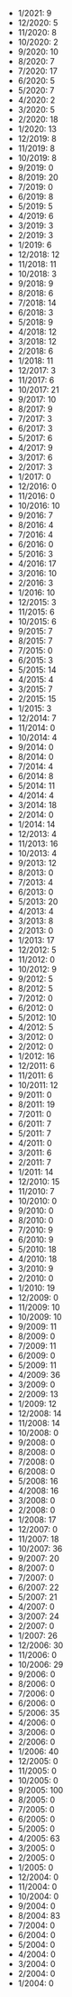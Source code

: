 *  1/2021: 9
*  12/2020: 5
*  11/2020: 8
*  10/2020: 2
*  9/2020: 10
*  8/2020: 7
*  7/2020: 17
*  6/2020: 5
*  5/2020: 7
*  4/2020: 2
*  3/2020: 5
*  2/2020: 18
*  1/2020: 13
*  12/2019: 8
*  11/2019: 8
*  10/2019: 8
*  9/2019: 0
*  8/2019: 20
*  7/2019: 0
*  6/2019: 8
*  5/2019: 5
*  4/2019: 6
*  3/2019: 3
*  2/2019: 3
*  1/2019: 6
*  12/2018: 12
*  11/2018: 11
*  10/2018: 3
*  9/2018: 9
*  8/2018: 6
*  7/2018: 14
*  6/2018: 3
*  5/2018: 9
*  4/2018: 12
*  3/2018: 12
*  2/2018: 6
*  1/2018: 11
*  12/2017: 3
*  11/2017: 6
*  10/2017: 21
*  9/2017: 10
*  8/2017: 9
*  7/2017: 3
*  6/2017: 3
*  5/2017: 6
*  4/2017: 9
*  3/2017: 6
*  2/2017: 3
*  1/2017: 0
*  12/2016: 0
*  11/2016: 0
*  10/2016: 10
*  9/2016: 7
*  8/2016: 4
*  7/2016: 4
*  6/2016: 0
*  5/2016: 3
*  4/2016: 17
*  3/2016: 10
*  2/2016: 3
*  1/2016: 10
*  12/2015: 3
*  11/2015: 6
*  10/2015: 6
*  9/2015: 7
*  8/2015: 7
*  7/2015: 0
*  6/2015: 3
*  5/2015: 14
*  4/2015: 4
*  3/2015: 7
*  2/2015: 15
*  1/2015: 3
*  12/2014: 7
*  11/2014: 0
*  10/2014: 4
*  9/2014: 0
*  8/2014: 0
*  7/2014: 4
*  6/2014: 8
*  5/2014: 11
*  4/2014: 4
*  3/2014: 18
*  2/2014: 0
*  1/2014: 14
*  12/2013: 4
*  11/2013: 16
*  10/2013: 4
*  9/2013: 12
*  8/2013: 0
*  7/2013: 4
*  6/2013: 0
*  5/2013: 20
*  4/2013: 4
*  3/2013: 8
*  2/2013: 0
*  1/2013: 17
*  12/2012: 5
*  11/2012: 0
*  10/2012: 9
*  9/2012: 5
*  8/2012: 5
*  7/2012: 0
*  6/2012: 0
*  5/2012: 10
*  4/2012: 5
*  3/2012: 0
*  2/2012: 0
*  1/2012: 16
*  12/2011: 6
*  11/2011: 6
*  10/2011: 12
*  9/2011: 0
*  8/2011: 19
*  7/2011: 0
*  6/2011: 7
*  5/2011: 7
*  4/2011: 0
*  3/2011: 6
*  2/2011: 7
*  1/2011: 14
*  12/2010: 15
*  11/2010: 7
*  10/2010: 0
*  9/2010: 0
*  8/2010: 0
*  7/2010: 9
*  6/2010: 9
*  5/2010: 18
*  4/2010: 18
*  3/2010: 9
*  2/2010: 0
*  1/2010: 19
*  12/2009: 0
*  11/2009: 10
*  10/2009: 10
*  9/2009: 11
*  8/2009: 0
*  7/2009: 11
*  6/2009: 0
*  5/2009: 11
*  4/2009: 36
*  3/2009: 0
*  2/2009: 13
*  1/2009: 12
*  12/2008: 14
*  11/2008: 14
*  10/2008: 0
*  9/2008: 0
*  8/2008: 0
*  7/2008: 0
*  6/2008: 0
*  5/2008: 16
*  4/2008: 16
*  3/2008: 0
*  2/2008: 0
*  1/2008: 17
*  12/2007: 0
*  11/2007: 18
*  10/2007: 36
*  9/2007: 20
*  8/2007: 0
*  7/2007: 0
*  6/2007: 22
*  5/2007: 21
*  4/2007: 0
*  3/2007: 24
*  2/2007: 0
*  1/2007: 26
*  12/2006: 30
*  11/2006: 0
*  10/2006: 29
*  9/2006: 0
*  8/2006: 0
*  7/2006: 0
*  6/2006: 0
*  5/2006: 35
*  4/2006: 0
*  3/2006: 0
*  2/2006: 0
*  1/2006: 40
*  12/2005: 0
*  11/2005: 0
*  10/2005: 0
*  9/2005: 100
*  8/2005: 0
*  7/2005: 0
*  6/2005: 0
*  5/2005: 0
*  4/2005: 63
*  3/2005: 0
*  2/2005: 0
*  1/2005: 0
*  12/2004: 0
*  11/2004: 0
*  10/2004: 0
*  9/2004: 0
*  8/2004: 83
*  7/2004: 0
*  6/2004: 0
*  5/2004: 0
*  4/2004: 0
*  3/2004: 0
*  2/2004: 0
*  1/2004: 0